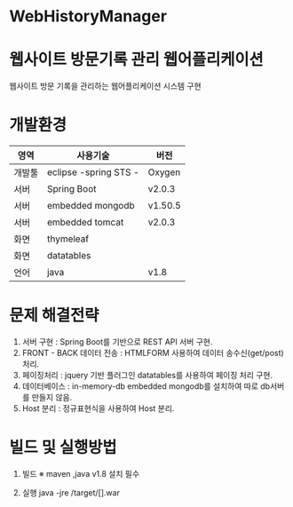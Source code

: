 # WebHistoryManager
웹사이트 방문기록 관리 웹어플리케이션
=================================
웹사이트 방문 기록을 관리하는 웹어플리케이션 시스템 구현 


개발환경
==========

| 영역 | 사용기술 | 버전 |
|------|---------|------|
| 개발툴 | eclipse -spring STS - | Oxygen |
| 서버 | Spring Boot | v2.0.3 |
| 서버 | embedded mongodb| v1.50.5 |
| 서버 | embedded tomcat | v2.0.3 |
| 화면 | thymeleaf |  |
| 화면 | datatables |  |
|언어  | java  |v1.8

문제 해결전략
===============
1. 서버 구현 : Spring Boot를 기반으로 REST API 서버 구현.
2. FRONT - BACK 데이터 전송 : HTMLFORM 사용하여 데이터 송수신(get/post) 처리.
3. 페이징처리 : jquery 기반 플러그인 datatables를 사용하여  페이징 처리 구현.
4. 데이터베이스 : in-memory-db embedded mongodb를 설치하여 따로 db서버를 만들지 않음.
5. Host 분리 : 정규표현식을 사용하여 Host 분리.



빌드 및 실행방법
================

1. 빌드
 ※ maven ,java v1.8 설치 필수
 
2. 실행 
java -jre /target/[].war
